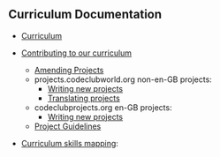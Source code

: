 ## Curriculum Documentation

+ [Curriculum](curriculum.md)


+ [Contributing to our curriculum](contributing.md)
  + [Amending Projects](amending.md)
  + projects.codeclubworld.org non-en-GB projects:
    + [Writing new projects](ccw/projects.md)
    + [Translating projects](ccw/translating.md)
  + codeclubprojects.org en-GB projects:
    + [Writing new projects](ccp/projects.md)
  + [Project Guidelines](project-guidelines.md)


+ [Curriculum skills mapping](mapintro.md):

